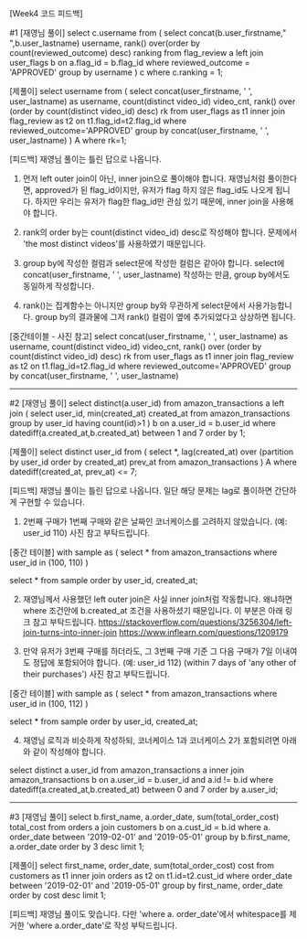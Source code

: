 [Week4 코드 피드백]

#1
[재영님 풀이]
select c.username
from
(
	select concat(b.user_firstname," ",b.user_lastname) username,
	rank() over(order by count(reviewed_outcome) desc) ranking
	from flag_review a
	left join user_flags b
	on a.flag_id = b.flag_id
	where reviewed_outcome = 'APPROVED'
	group by username
) c
where c.ranking = 1;


[제풀이]
select username
from
(
    select concat(user_firstname, ' ', user_lastname) as username,
    count(distinct video_id) video_cnt,
    rank() over (order by count(distinct video_id) desc) rk
    from user_flags as t1
    inner join flag_review as t2
    on t1.flag_id=t2.flag_id
    where reviewed_outcome='APPROVED'
    group by concat(user_firstname, ' ', user_lastname)
) A
where rk=1;


[피드백]
재영님 풀이는 틀린 답으로 나옵니다.

1. 먼저 left outer join이 아닌, inner join으로 풀이해야 합니다.
재영님처럼 풀이한다면, approved가 된 flag_id이지만, 유저가 flag 하지 않은 flag_id도 나오게 됩니다.
하지만 우리는 유저가 flag한 flag_id만 관심 있기 때문에, inner join을 사용해야 합니다.

2. rank의 order by는 count(distinct video_id) desc로 작성해야 합니다.
문제에서 'the most distinct videos'를 사용하였기 때문입니다.

3. group by에 작성한 컬럼과 select문에 작성한 컬럼은 같아야 합니다. 
select에 concat(user_firstname, ' ', user_lastname) 작성하는 만큼, group by에서도 동일하게 작성합니다.

4. rank()는 집계함수는 아니지만 group by와 무관하게 select문에서 사용가능합니다.
group by의 결과물에 그저 rank() 컬럼이 옆에 추가되었다고 상상하면 됩니다.

[중간테이블 - 사진 참고]
select concat(user_firstname, ' ', user_lastname) as username,
count(distinct video_id) video_cnt,
rank() over (order by count(distinct video_id) desc) rk
from user_flags as t1
inner join flag_review as t2
on t1.flag_id=t2.flag_id
where reviewed_outcome='APPROVED'
group by concat(user_firstname, ' ', user_lastname)



----
#2
[재영님 풀이]
select distinct(a.user_id)
from amazon_transactions a 
left join (
	select user_id,
	min(created_at) created_at
	from amazon_transactions
	group by user_id
	having count(id)>1
) b 
on a.user_id = b.user_id
where datediff(a.created_at,b.created_at) between 1 and 7
order by 1;


[제풀이]
select distinct user_id
from
(
    select *,
    lag(created_at) over (partition by user_id order by created_at) prev_at
    from amazon_transactions
) A
where datediff(created_at, prev_at) <= 7;



[피드백]
재영님 풀이는 틀린 답으로 나옵니다. 일단 해당 문제는 lag로 풀이하면 간단하게 구현할 수 있습니다.

1. 2번째 구매가 1번째 구매와 같은 날짜인 코너케이스를 고려하지 않았습니다. (예: user_id 110)
사진 참고 부탁드립니다.

[중간 테이블]
with sample as (
    select *
    from amazon_transactions
    where user_id in (100, 110)
)

select *
from sample
order by user_id, created_at;

2. 재영님께서 사용했던 left outer join은 사실 inner join처럼 작동합니다.
왜냐하면 where 조건안에 b.created_at 조건을 사용하셨기 때문입니다.
이 부분은 아래 링크 참고 부탁드립니다.
https://stackoverflow.com/questions/3256304/left-join-turns-into-inner-join 
https://www.inflearn.com/questions/1209179


3. 만약 유저가 3번째 구매를 하더라도, 그 3번째 구매 기준 그 다음 구매가 7일 이내여도 정답에 포함되어야 합니다. (예: user_id 112)
(within 7 days of 'any other of their purchases')
사진 참고 부탁드립니다.

[중간 테이블]
with sample as (
    select *
    from amazon_transactions
    where user_id in (100, 112)
)

select *
from sample
order by user_id, created_at;

4. 재영님 로직과 비슷하게 작성하되, 코너케이스 1과 코너케이스 2가 포함되려면 아래와 같이 작성해야 합니다.

select distinct a.user_id
from amazon_transactions a
inner join amazon_transactions b 
on a.user_id = b.user_id
and a.id != b.id
where datediff(a.created_at,b.created_at) between 0 and 7
order by a.user_id;

----
#3
[재영님 풀이]
select b.first_name,
a.order_date,
sum(total_order_cost) total_cost
from orders a
join customers b
on a.cust_id = b.id
where a. order_date between '2019-02-01' and '2019-05-01'
group by b.first_name, a.order_date
order by 3 desc
limit 1;

[제풀이]
select first_name,
order_date,
sum(total_order_cost) cost
from customers as t1
inner join orders as t2
on t1.id=t2.cust_id
where order_date between '2019-02-01' and '2019-05-01'
group by first_name, order_date
order by cost desc
limit 1;

[피드백]
재영님 풀이도 맞습니다. 다만 'where a. order_date'에서 whitespace를 제거한 'where a.order_date'로 작성 부탁드립니다.

